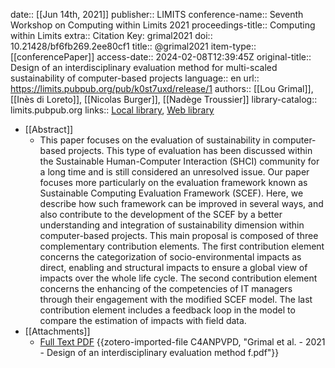 date:: [[Jun 14th, 2021]]
publisher:: LIMITS
conference-name:: Seventh Workshop on Computing within Limits 2021
proceedings-title:: Computing within Limits
extra:: Citation Key: grimal2021
doi:: 10.21428/bf6fb269.2ee80cf1
title:: @grimal2021
item-type:: [[conferencePaper]]
access-date:: 2024-02-08T12:39:45Z
original-title:: Design of an interdisciplinary evaluation method for multi-scaled sustainability of computer-based projects
language:: en
url:: https://limits.pubpub.org/pub/k0st7uxd/release/1
authors:: [[Lou Grimal]], [[Inès di Loreto]], [[Nicolas Burger]], [[Nadège Troussier]]
library-catalog:: limits.pubpub.org
links:: [Local library](zotero://select/groups/2386895/items/PSYHWXKV), [Web library](https://www.zotero.org/groups/2386895/items/PSYHWXKV)

- [[Abstract]]
	- This paper focuses on the evaluation of sustainability in computer-based projects. This type of evaluation has been discussed within the Sustainable Human-Computer Interaction (SHCI) community for a long time and is still considered an unresolved issue. Our paper focuses more particularly on the evaluation framework known as Sustainable Computing Evaluation Framework (SCEF). Here, we describe how such framework can be improved in several ways, and also contribute to the development of the SCEF by a better understanding and integration of sustainability dimension within computer-based projects. This main proposal is composed of three complementary contribution elements. The first contribution element concerns the categorization of socio-environmental impacts as direct, enabling and structural impacts to ensure a global view of impacts over the whole life cycle. The second contribution element concerns the enhancing of the competencies of IT managers through their engagement with the modified SCEF model. The last contribution element includes a feedback loop in the model to compare the estimation of impacts with field data.
- [[Attachments]]
	- [Full Text PDF](https://limits.pubpub.org/pub/k0st7uxd/download/pdf) {{zotero-imported-file C4ANPVPD, "Grimal et al. - 2021 - Design of an interdisciplinary evaluation method f.pdf"}}